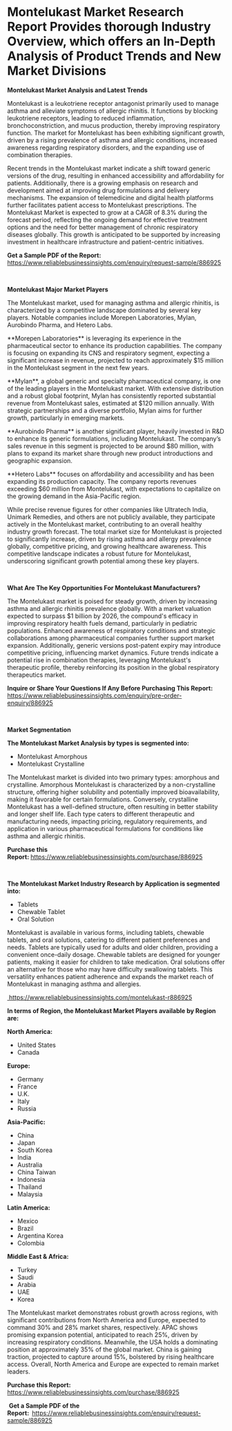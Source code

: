 <p><h1>Montelukast Market Research Report Provides thorough Industry Overview, which offers an In-Depth Analysis of Product Trends and New Market Divisions</h1></p><p><strong>Montelukast Market Analysis and Latest Trends</strong></p>
<p><p>Montelukast is a leukotriene receptor antagonist primarily used to manage asthma and alleviate symptoms of allergic rhinitis. It functions by blocking leukotriene receptors, leading to reduced inflammation, bronchoconstriction, and mucus production, thereby improving respiratory function. The market for Montelukast has been exhibiting significant growth, driven by a rising prevalence of asthma and allergic conditions, increased awareness regarding respiratory disorders, and the expanding use of combination therapies.</p><p>Recent trends in the Montelukast market indicate a shift toward generic versions of the drug, resulting in enhanced accessibility and affordability for patients. Additionally, there is a growing emphasis on research and development aimed at improving drug formulations and delivery mechanisms. The expansion of telemedicine and digital health platforms further facilitates patient access to Montelukast prescriptions. The Montelukast Market is expected to grow at a CAGR of 8.3% during the forecast period, reflecting the ongoing demand for effective treatment options and the need for better management of chronic respiratory diseases globally. This growth is anticipated to be supported by increasing investment in healthcare infrastructure and patient-centric initiatives.</p></p>
<p><strong>Get a Sample PDF of the Report:&nbsp;</strong> <a href="https://www.reliablebusinessinsights.com/enquiry/request-sample/886925?utm_campaign=3182&utm_medium=2&utm_source=Github&utm_content=ia&utm_term=19042025&utm_id=montelukast">https://www.reliablebusinessinsights.com/enquiry/request-sample/886925</a></p>
<p>&nbsp;</p>
<p><strong>Montelukast Major Market Players</strong></p>
<p><p>The Montelukast market, used for managing asthma and allergic rhinitis, is characterized by a competitive landscape dominated by several key players. Notable companies include Morepen Laboratories, Mylan, Aurobindo Pharma, and Hetero Labs.</p><p>**Morepen Laboratories** is leveraging its experience in the pharmaceutical sector to enhance its production capabilities. The company is focusing on expanding its CNS and respiratory segment, expecting a significant increase in revenue, projected to reach approximately $15 million in the Montelukast segment in the next few years.</p><p>**Mylan**, a global generic and specialty pharmaceutical company, is one of the leading players in the Montelukast market. With extensive distribution and a robust global footprint, Mylan has consistently reported substantial revenue from Montelukast sales, estimated at $120 million annually. With strategic partnerships and a diverse portfolio, Mylan aims for further growth, particularly in emerging markets.</p><p>**Aurobindo Pharma** is another significant player, heavily invested in R&D to enhance its generic formulations, including Montelukast. The company’s sales revenue in this segment is projected to be around $80 million, with plans to expand its market share through new product introductions and geographic expansion.</p><p>**Hetero Labs** focuses on affordability and accessibility and has been expanding its production capacity. The company reports revenues exceeding $60 million from Montelukast, with expectations to capitalize on the growing demand in the Asia-Pacific region.</p><p>While precise revenue figures for other companies like Ultratech India, Unimark Remedies, and others are not publicly available, they participate actively in the Montelukast market, contributing to an overall healthy industry growth forecast. The total market size for Montelukast is projected to significantly increase, driven by rising asthma and allergy prevalence globally, competitive pricing, and growing healthcare awareness. This competitive landscape indicates a robust future for Montelukast, underscoring significant growth potential among these key players.</p></p>
<p>&nbsp;</p>
<p><strong>What Are The Key Opportunities For Montelukast Manufacturers?</strong></p>
<p><p>The Montelukast market is poised for steady growth, driven by increasing asthma and allergic rhinitis prevalence globally. With a market valuation expected to surpass $1 billion by 2026, the compound's efficacy in improving respiratory health fuels demand, particularly in pediatric populations. Enhanced awareness of respiratory conditions and strategic collaborations among pharmaceutical companies further support market expansion. Additionally, generic versions post-patent expiry may introduce competitive pricing, influencing market dynamics. Future trends indicate a potential rise in combination therapies, leveraging Montelukast's therapeutic profile, thereby reinforcing its position in the global respiratory therapeutics market.</p></p>
<p><strong>Inquire or Share Your Questions If Any Before Purchasing This Report:</strong> <a href="https://www.reliablebusinessinsights.com/enquiry/pre-order-enquiry/886925?utm_campaign=3182&utm_medium=2&utm_source=Github&utm_content=ia&utm_term=19042025&utm_id=montelukast">https://www.reliablebusinessinsights.com/enquiry/pre-order-enquiry/886925</a></p>
<p>&nbsp;</p>
<p><strong>Market Segmentation</strong></p>
<p><strong>The Montelukast Market Analysis by types is segmented into:</strong></p>
<p><ul><li>Montelukast Amorphous</li><li>Montelukast Crystalline</li></ul></p>
<p><p>The Montelukast market is divided into two primary types: amorphous and crystalline. Amorphous Montelukast is characterized by a non-crystalline structure, offering higher solubility and potentially improved bioavailability, making it favorable for certain formulations. Conversely, crystalline Montelukast has a well-defined structure, often resulting in better stability and longer shelf life. Each type caters to different therapeutic and manufacturing needs, impacting pricing, regulatory requirements, and application in various pharmaceutical formulations for conditions like asthma and allergic rhinitis.</p></p>
<p><strong>Purchase this Report:&nbsp;</strong><a href="https://www.reliablebusinessinsights.com/purchase/886925?utm_campaign=3182&utm_medium=2&utm_source=Github&utm_content=ia&utm_term=19042025&utm_id=montelukast">https://www.reliablebusinessinsights.com/purchase/886925</a></p>
<p>&nbsp;</p>
<p><strong>The Montelukast Market Industry Research by Application is segmented into:</strong></p>
<p><ul><li>Tablets</li><li>Chewable Tablet</li><li>Oral Solution</li></ul></p>
<p><p>Montelukast is available in various forms, including tablets, chewable tablets, and oral solutions, catering to different patient preferences and needs. Tablets are typically used for adults and older children, providing a convenient once-daily dosage. Chewable tablets are designed for younger patients, making it easier for children to take medication. Oral solutions offer an alternative for those who may have difficulty swallowing tablets. This versatility enhances patient adherence and expands the market reach of Montelukast in managing asthma and allergies.</p></p>
<p><a href="https://www.reliablebusinessinsights.com/montelukast-r886925?utm_campaign=3182&utm_medium=2&utm_source=Github&utm_content=ia&utm_term=19042025&utm_id=montelukast">&nbsp;https://www.reliablebusinessinsights.com/montelukast-r886925</a></p>
<p><strong>In terms of Region, the Montelukast Market Players available by Region are:</strong></p>
<p>
    <p> <strong> North America: </strong>
        <ul>
            <li>United States</li>
            <li>Canada</li>
        </ul>
        </p> 
    <p> <strong> Europe: </strong>
        <ul>
            <li>Germany</li>
            <li>France</li>
            <li>U.K.</li>
            <li>Italy</li>
            <li>Russia</li>
        </ul>
        </p> 
    <p> <strong> Asia-Pacific: </strong>
        <ul>
            <li>China</li>
            <li>Japan</li>
            <li>South Korea</li>
            <li>India</li>
            <li>Australia</li>
            <li>China Taiwan</li>
            <li>Indonesia</li>
            <li>Thailand</li>
            <li>Malaysia</li>
        </ul>
        </p> 
    <p> <strong> Latin America: </strong>
        <ul>
            <li>Mexico</li>
            <li>Brazil</li>
            <li>Argentina Korea</li>
            <li>Colombia</li>
        </ul>
        </p> 
    <p> <strong> Middle East & Africa: </strong>
        <ul>
            <li>Turkey</li>
            <li>Saudi</li>
            <li>Arabia</li>
            <li>UAE</li>
            <li>Korea</li>
        </ul>
    </p>
    </p>
<p><p>The Montelukast market demonstrates robust growth across regions, with significant contributions from North America and Europe, expected to command 30% and 28% market shares, respectively. APAC shows promising expansion potential, anticipated to reach 25%, driven by increasing respiratory conditions. Meanwhile, the USA holds a dominating position at approximately 35% of the global market. China is gaining traction, projected to capture around 15%, bolstered by rising healthcare access. Overall, North America and Europe are expected to remain market leaders.</p></p>
<p><strong>Purchase this Report: </strong><a href="https://www.reliablebusinessinsights.com/purchase/886925?utm_campaign=3182&utm_medium=2&utm_source=Github&utm_content=ia&utm_term=19042025&utm_id=montelukast">https://www.reliablebusinessinsights.com/purchase/886925</a></p>
<p>&nbsp;<strong>Get a Sample PDF of the Report:&nbsp;&nbsp;</strong><a href="https://www.reliablebusinessinsights.com/enquiry/request-sample/886925?utm_campaign=3182&utm_medium=2&utm_source=Github&utm_content=ia&utm_term=19042025&utm_id=montelukast">https://www.reliablebusinessinsights.com/enquiry/request-sample/886925</a></p>
<p><strong></strong></p>
<p><p></p><p></p><p></p></p>